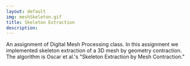 ```yaml
---
layout: default
img: meshSkeleton.gif
title: Skeleton Extraction
description: 
---
```

An assignment of Digital Mesh Processing class. In this assignment we implemented skeleton extraction of a 3D mesh by geometry contraction. The algorithm is Oscar et al.'s  "Skeleton Extraction by Mesh Contraction."